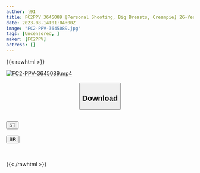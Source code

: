 ```yaml
---
author: j91
title: FC2PPV 3645089 [Personal Shooting, Big Breasts, Creampie] 26-Year-Old Young Wife With I-Cup Breasts After Washing Her Breasts Carefully, I Bullied Her With A Dick And A Vibrator…
date: 2023-08-14T01:04:00Z
image: "FC2-PPV-3645089.jpg"
tags: [Uncensored, ]
maker: [FC2PPV]
actress: []
---
```



{{< rawhtml >}}

<div class="video" data-videoid="e46Wm1V9ebSYq94">
    <a href="javascript:;">
        <img src="https://my.j91.asia/posts/FC2-PPV-3645089/FC2-PPV-3645089.jpg" width="WIDTH" height="HEIGHT" alt="FC2-PPV-3645089.mp4" loading="lazy">
    </a>
</div>

<script type="text/javascript" src="https://j91.asia/asset/on-demand-st.js"></script>

<br>
  <link rel="stylesheet" href="https://j91.asia/asset/bs5.css">
  
  <center>
  <button class="btn btn-primary" type="button" data-bs-toggle="collapse" data-bs-target=".multi-collapse" aria-expanded="false" aria-controls="multiCollapseExample1 multiCollapseExample2"><h2>Download</h2></button></center>
</p>
<div class="row">
  <div class="col">
    <div class="collapse multi-collapse" id="multiCollapseExample1">
      <div class="card card-body">
	      	      <br>
<div class="buttons">  
<a href="https://streamtape.to/v/e46Wm1V9ebSYq94"><button class="btn-hover color-3"><i class="fa fa-download"></i> ST</button></a></div>
    </div>
  </div>
</div>
  <div class="col">
    <div class="collapse multi-collapse" id="multiCollapseExample2">
      <div class="card card-body">
	      <br>
<div class="buttons">
    <a href="https://streamruby.com/dwruvx2j79e2"><button class="btn-hover color-9"><i class="fa fa-download"></i> SR</button></a></div>
<br><br>
      </div>
    </div>
  </div>
</div>

{{< /rawhtml >}}